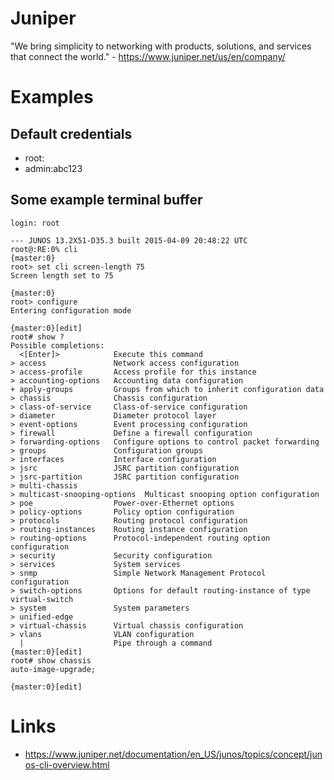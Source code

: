# Juniper

"We bring simplicity to networking with products, solutions, and services that connect the world." - <https://www.juniper.net/us/en/company/>

# Examples

## Default credentials

- root:<empty>
- admin:abc123

## Some example terminal buffer

```
login: root

--- JUNOS 13.2X51-D35.3 built 2015-04-09 20:48:22 UTC
root@:RE:0% cli
{master:0}
root> set cli screen-length 75
Screen length set to 75

{master:0}
root> configure
Entering configuration mode

{master:0}[edit]
root# show ?
Possible completions:
  <[Enter]>            Execute this command
> access               Network access configuration
> access-profile       Access profile for this instance
> accounting-options   Accounting data configuration
+ apply-groups         Groups from which to inherit configuration data
> chassis              Chassis configuration
> class-of-service     Class-of-service configuration
> diameter             Diameter protocol layer
> event-options        Event processing configuration
> firewall             Define a firewall configuration
> forwarding-options   Configure options to control packet forwarding
> groups               Configuration groups
> interfaces           Interface configuration
> jsrc                 JSRC partition configuration
> jsrc-partition       JSRC partition configuration
> multi-chassis
> multicast-snooping-options  Multicast snooping option configuration
> poe                  Power-over-Ethernet options
> policy-options       Policy option configuration
> protocols            Routing protocol configuration
> routing-instances    Routing instance configuration
> routing-options      Protocol-independent routing option configuration
> security             Security configuration
> services             System services
> snmp                 Simple Network Management Protocol configuration
> switch-options       Options for default routing-instance of type virtual-switch
> system               System parameters
> unified-edge
> virtual-chassis      Virtual chassis configuration
> vlans                VLAN configuration
  |                    Pipe through a command
{master:0}[edit]
root# show chassis
auto-image-upgrade;

{master:0}[edit]
```

# Links
- <https://www.juniper.net/documentation/en_US/junos/topics/concept/junos-cli-overview.html>
